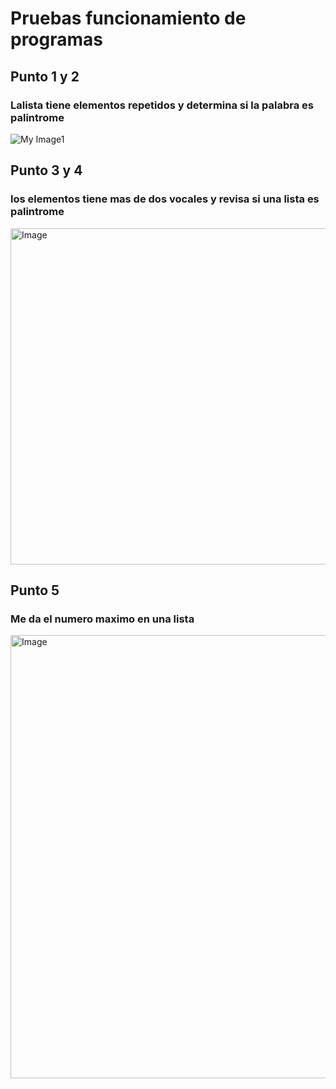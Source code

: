 # Pruebas funcionamiento de programas
## Punto 1 y 2
### Lalista tiene elementos repetidos y  determina si la palabra es palintrome
![My Image1](https://github.com/user-attachments/assets/5f8b83f0-0e6d-4760-86f6-780f9f082003)


## Punto 3 y 4
### los elementos tiene mas de dos vocales y revisa si una lista es palintrome

<img width="538" alt="Image" src="https://github.com/user-attachments/assets/fdf9dffa-d60a-48cc-97a3-ab46da15057f" />

## Punto 5
### Me da el numero maximo en una lista

<img width="709" alt="Image" src="https://github.com/user-attachments/assets/58d13184-b5d9-492a-8f9e-6db3a847850f" />
